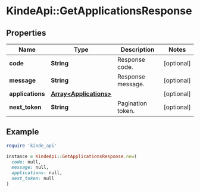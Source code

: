 # KindeApi::GetApplicationsResponse

## Properties

| Name | Type | Description | Notes |
| ---- | ---- | ----------- | ----- |
| **code** | **String** | Response code. | [optional] |
| **message** | **String** | Response message. | [optional] |
| **applications** | [**Array&lt;Applications&gt;**](Applications.md) |  | [optional] |
| **next_token** | **String** | Pagination token. | [optional] |

## Example

```ruby
require 'kinde_api'

instance = KindeApi::GetApplicationsResponse.new(
  code: null,
  message: null,
  applications: null,
  next_token: null
)
```


